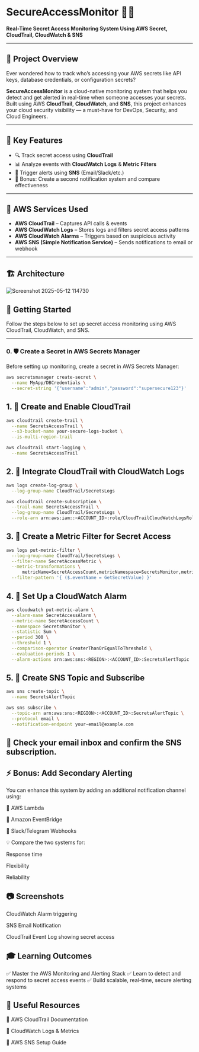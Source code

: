 # SecureAccessMonitor 🚨🔐  
**Real-Time Secret Access Monitoring System Using AWS Secret, CloudTrail, CloudWatch & SNS**

---

## 📘 Project Overview

Ever wondered how to track who’s accessing your AWS secrets like API keys, database credentials, or configuration secrets?

**SecureAccessMonitor** is a cloud-native monitoring system that helps you detect and get alerted in real-time when someone accesses your secrets. Built using AWS **CloudTrail**, **CloudWatch**, and **SNS**, this project enhances your cloud security visibility — a must-have for DevOps, Security, and Cloud Engineers.

---

## 🎯 Key Features

- 🔍 Track secret access using **CloudTrail**
- 📊 Analyze events with **CloudWatch Logs** & **Metric Filters**
- 🔔 Trigger alerts using **SNS** (Email/Slack/etc.)
- 🔁 Bonus: Create a second notification system and compare effectiveness

---

## 🧰 AWS Services Used

- **AWS CloudTrail** – Captures API calls & events  
- **AWS CloudWatch Logs** – Stores logs and filters secret access patterns  
- **AWS CloudWatch Alarms** – Triggers based on suspicious activity  
- **AWS SNS (Simple Notification Service)** – Sends notifications to email or webhook  

---

## 🏗️ Architecture

![Screenshot 2025-05-12 114730](https://github.com/user-attachments/assets/19cf5aa4-6418-4d1b-939f-9e8e811ee433)

## 🚀 Getting Started

Follow the steps below to set up secret access monitoring using AWS CloudTrail, CloudWatch, and SNS.

---

### 0. 🛡️ Create a Secret in AWS Secrets Manager

Before setting up monitoring, create a secret in AWS Secrets Manager:

```bash
aws secretsmanager create-secret \
  --name MyApp/DBCredentials \
  --secret-string '{"username":"admin","password":"supersecure123"}'
```

## 1. 📝 Create and Enable CloudTrail
```bash
aws cloudtrail create-trail \
  --name SecretsAccessTrail \
  --s3-bucket-name your-secure-logs-bucket \
  --is-multi-region-trail

aws cloudtrail start-logging \
  --name SecretsAccessTrail
```
## 2. 🔗 Integrate CloudTrail with CloudWatch Logs
```bash
aws logs create-log-group \
  --log-group-name CloudTrail/SecretsLogs

aws cloudtrail create-subscription \
  --trail-name SecretsAccessTrail \
  --log-group-name CloudTrail/SecretsLogs \
  --role-arn arn:aws:iam::<ACCOUNT_ID>:role/CloudTrailCloudWatchLogsRole
```
## 3. 🔎 Create a Metric Filter for Secret Access
```bash
aws logs put-metric-filter \
  --log-group-name CloudTrail/SecretsLogs \
  --filter-name SecretAccessMetric \
  --metric-transformations \
      metricName=SecretAccessCount,metricNamespace=SecretsMonitor,metricValue=1 \
  --filter-pattern '{ ($.eventName = GetSecretValue) }'
```
## 4. 🚨 Set Up a CloudWatch Alarm
```bash
aws cloudwatch put-metric-alarm \
  --alarm-name SecretAccessAlarm \
  --metric-name SecretAccessCount \
  --namespace SecretsMonitor \
  --statistic Sum \
  --period 300 \
  --threshold 1 \
  --comparison-operator GreaterThanOrEqualToThreshold \
  --evaluation-periods 1 \
  --alarm-actions arn:aws:sns:<REGION>:<ACCOUNT_ID>:SecretsAlertTopic
```
## 5. 🔔 Create SNS Topic and Subscribe
```bash
aws sns create-topic \
  --name SecretsAlertTopic

aws sns subscribe \
  --topic-arn arn:aws:sns:<REGION>:<ACCOUNT_ID>:SecretsAlertTopic \
  --protocol email \
  --notification-endpoint your-email@example.com
```
## 📧 Check your email inbox and confirm the SNS subscription.

## ⚡ Bonus: Add Secondary Alerting
You can enhance this system by adding an additional notification channel using:

🧠 AWS Lambda

🧠 Amazon EventBridge

📩 Slack/Telegram Webhooks

💡 Compare the two systems for:

Response time

Flexibility

Reliability

## 📷 Screenshots

CloudWatch Alarm triggering

SNS Email Notification

CloudTrail Event Log showing secret access

## 🎓 Learning Outcomes
✅ Master the AWS Monitoring and Alerting Stack
✅ Learn to detect and respond to secret access events
✅ Build scalable, real-time, secure alerting systems

## 🧩 Useful Resources
🔗 AWS CloudTrail Documentation

🔗 CloudWatch Logs & Metrics

🔗 AWS SNS Setup Guide


